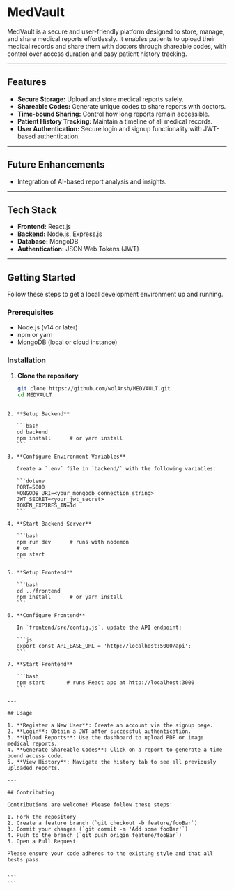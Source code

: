 
# MedVault

MedVault is a secure and user-friendly platform designed to store, manage, and share medical reports effortlessly. It enables patients to upload their medical records and share them with doctors through shareable codes, with control over access duration and easy patient history tracking.

---

## Features

- **Secure Storage:** Upload and store medical reports safely.
- **Shareable Codes:** Generate unique codes to share reports with doctors.
- **Time-bound Sharing:** Control how long reports remain accessible.
- **Patient History Tracking:** Maintain a timeline of all medical records.
- **User Authentication:** Secure login and signup functionality with JWT-based authentication.

---

## Future Enhancements

- Integration of AI-based report analysis and insights.

---

## Tech Stack

- **Frontend:** React.js
- **Backend:** Node.js, Express.js
- **Database:** MongoDB
- **Authentication:** JSON Web Tokens (JWT)

---

## Getting Started

Follow these steps to get a local development environment up and running.

### Prerequisites

- Node.js (v14 or later)
- npm or yarn
- MongoDB (local or cloud instance)

### Installation

1. **Clone the repository**

   ```bash
   git clone https://github.com/wolAnsh/MEDVAULT.git
   cd MEDVAULT
````

2. **Setup Backend**

   ```bash
   cd backend
   npm install      # or yarn install
   ```

3. **Configure Environment Variables**

   Create a `.env` file in `backend/` with the following variables:

   ```dotenv
   PORT=5000
   MONGODB_URI=<your_mongodb_connection_string>
   JWT_SECRET=<your_jwt_secret>
   TOKEN_EXPIRES_IN=1d
   ```

4. **Start Backend Server**

   ```bash
   npm run dev      # runs with nodemon
   # or
   npm start
   ```

5. **Setup Frontend**

   ```bash
   cd ../frontend
   npm install      # or yarn install
   ```

6. **Configure Frontend**

   In `frontend/src/config.js`, update the API endpoint:

   ```js
   export const API_BASE_URL = 'http://localhost:5000/api';
   ```

7. **Start Frontend**

   ```bash
   npm start       # runs React app at http://localhost:3000
   ```

---

## Usage

1. **Register a New User**: Create an account via the signup page.
2. **Login**: Obtain a JWT after successful authentication.
3. **Upload Reports**: Use the dashboard to upload PDF or image medical reports.
4. **Generate Shareable Codes**: Click on a report to generate a time-bound access code.
5. **View History**: Navigate the history tab to see all previously uploaded reports.

---

## Contributing

Contributions are welcome! Please follow these steps:

1. Fork the repository
2. Create a feature branch (`git checkout -b feature/fooBar`)
3. Commit your changes (`git commit -m 'Add some fooBar'`)
4. Push to the branch (`git push origin feature/fooBar`)
5. Open a Pull Request

Please ensure your code adheres to the existing style and that all tests pass.


```
```
